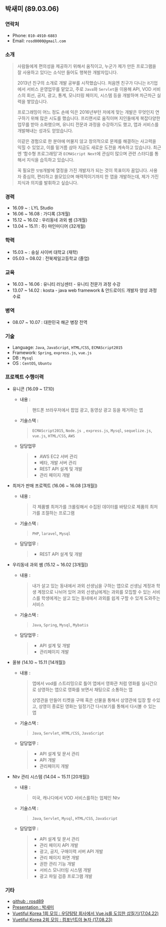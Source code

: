 ## 박새미 (89.03.06)

### 연락처
* Phone: `010-4910-6883`
* Email: `rosd0000@gmail.com`

### 소개
> 사람들에게 편의성을 제공하기 위해서 움직이고, 누군가 제가 만든 프로그램을 잘 사용하고 있다는 소식만 들어도 행복한 개발자입니다.
>
> 2013년 친구의 소개로 개발 공부를 시작했습니다. 처음엔 친구가 다니는 it기업에서 서비스 운영업무를 맡았고, 주로 `Java`와 `Servlet`을 이용해 API, VOD 서비스의 회선, 공지, 광고, 통계, 모니터링 페이지, 시스템 등을 개발하며 차근차근 실력을 쌓았습니다. 
>
> 프로그래밍이 어느 정도 손에 익은 2016년부턴 저에게 맞는 개발은 무엇인지 연구하기 위해 많은 시도를 했습니다. 프리랜서로 움직이며 지인들에게 복잡다양한 업무를 받아 소화했으며, 유니티 전문과 과정을 수강하기도 했고, 앱과 서비스를 개발해내는 성과도 얻었습니다.  
>
> 이같은 경험으로 한 분야에 머물지 않고 창의적으로 문제를 해결하는 사고력을 익힐 수 있었고, 이를 밑거름 삼아 지금도 새로운 도전을 계속하고 있습니다. 최근엔 ‘함수형 프로그래밍’과 `ECMAScript Next`에 관심이 많으며 관련 스터디를 통해서 지식을 습득하고 있습니다.
> 
> 꼭 필요한 `잇템`개발에 열정을 가진 개발자가 되는 것이 목표이자 꿈입니다. 사용자 중심의, 편리하고 쓸모있으며 매력적이기까지 한 앱을 개발하는데, 제가 가진 지식과 의지를 발휘하고 싶습니다. 

### 경력
* 16.09 ~ : LYL Studio
* 16.06 ~ 16.08 : 가디록 (3개월)
* 15.12 ~ 16.02 : 우리동네 과외 쌤 (3개월)
* 13.04 ~ 15.11 : 주) 마인미디어 (32개월)
 
### 학력
* 15.03 ~ : 숭실 사이버 대학교 (재학)
* 05.03 ~ 08.02   : 전북제일고등학교 (졸업)

### 교육
* 16.03 ~ 16.06 : 유니티 러닝센터 - 유니티 전문가 과정 수강
* 13.07 ~ 14.02 : kosta - java web framework & 안드로이드 개발자 양성 과정 수료

### 병역
* 08.07 ~ 10.07 : 대한민국 해군 병장 전역

### 기술
* Language: `Java`, `JavaScript`, `HTML/CSS`, `ECMAScript2015`
* Framework: `Spring`, `express.js`, `vue.js`
* DB : `Mysql`
* OS : `CentOS`, `Ubuntu`

### 프로젝트 수행이력
* 유니콘 (16.09 ~ 17.10)
	- 내용 :
		> 핸드폰 브라우저에서 팝업 광고, 동영상 광고 등을 제거하는 앱
	
	- 기술스택 : 
		> `ECMAScript2015`, `Node.js `, `express.js`, `Mysql`, `sequelize.js`, `vue.js`, `HTML/CSS`, `AWS`
	
	- 담당업무
		> - AWS EC2 서버 관리
		> - 베타, 개발 서버 관리
		> - REST API 설계 및 개발
		> - 관리 페이지 개발

* 최저가 판매 프로젝트 (16.06 ~ 16.08 [3개월])
	- 내용 :
		> 각 제품별 최저가를 크롤링해서 수집된 데이터를 바탕으로 제품의 최저가를 조절하는 프로그램
	
	- 기술스택 : 
		> `PHP`, `laravel`, `Mysql`
	
	- 담당업무 : 
		> - REST API 설계 및 개발

* 우리동네 과외 쌤 (15.12 ~ 16.02 [3개월])
	- 내용 : 
		> 내가 살고 있는 동내에서 과외 선생님을 구하는 앱으로 선생님 계정과 학생 계정으로 나뉘어 있어 과외 선생님에게는 과외를 모집할 수 있는 서비스를 학생에게는 살고 있는 동네에서 과외를 쉽게 구할 수 있게 도와주는 서비스
	
	- 기술스택 : 
		> `Java`, `Spring`, `Mysql`, `Mybatis`
	
	- 담당업무 : 
		> - API 설계 및 개발
		> - 관리페이지 개발

* 올뷰 (14.10 ~ 15.11 [14개월])
	- 내용 : 
		> 앱에서 vod를 스트리밍으로 틀어 앱에서 영화관 처럼 영화를 실시간으로 상영하는 앱으로 영화를 보면서 채팅으로 소통하는 앱
		>
		> 상영관을 만들어 티켓을 구매 혹은 선물을 통해서 상영관에 입장 할 수있고, 상영이 종료된 영화는 일정기간 다시보기를 통해서 다시볼 수 있는 앱
	
	- 기술스택 : 
		> `Java`, `Servlet`, `HTML/CSS`, `JavaScript `
	
	- 담당업무 : 
		> - API 설계 및 문서 관리
		> - API 개발
		> - 관리페이지 개발

* Ntv 관리 시스템 (14.04 ~ 15.11 [20개월])
	- 내용 : 
	 	> 미국, 캐나다에서 VOD 서비스를하는 업체인 Ntv
	 
	- 기술스택 : 
		> `Java`, `Servlet`, `Mysql`, `HTML/CSS`, `JavaScript `
	
	- 담당업무 :
		> - API 설계 및 문서 관리
		> - 관리 페이지 API 개발
		> - 광고, 공지, 구매이력 서버 API 개발
		> - 관리 페이지 화면 개발
		> - 권한 관리 기능 개발
		> - 서비스 모니터링 시스템 개발
		> - 광고 파일 검증 프로그램 개발

### 기타
* [github : rosd89](https://github.com/rosd89)
* [Presentation :  박새미](https://github.com/rosd89/resume/blob/master/sam_pt_170622.pdf)
* [Vuetiful Korea 1회 모임 : 우당탕탕 회사에서 Vue.js를 도입한 삽질기(17.04.22)](https://www.slideshare.net/attdro/vuejs-75250521)
* [Vuetiful Korea 2회 모임 : 컴포넌트야 놀자 (17.08.23)](http://slides.com/attdro/deck-3#/)
